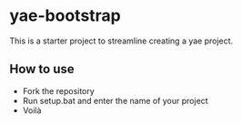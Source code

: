 # yae-bootstrap

This is a starter project to streamline creating a yae project.

## How to use
- Fork the repository
- Run setup.bat and enter the name of your project
- Voilà
